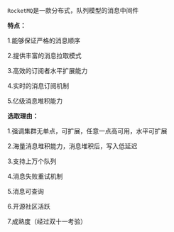 `RocketMQ`是一款分布式，队列模型的消息中间件

**特点：**

1.能够保证严格的消息顺序

2.提供丰富的消息拉取模式

3.高效的订阅者水平扩展能力

4.实时的消息订阅机制

5.亿级消息堆积能力

**选取理由：**

1.强调集群无单点，可扩展，任意一点高可用，水平可扩展

2.海量消息堆积能力，消息堆积后，写入低延迟

3.支持上万个队列

4.消息失败重试机制

5.消息可查询

6.开源社区活跃

7.成熟度（经过双十一考验）


